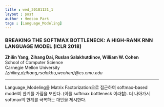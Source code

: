```yaml
---
title : wed_20181121_1
layout : post
author : Heesoo Park
tags : [Language_Modeling]
---
```


<h3>BREAKING THE SOFTMAX BOTTLENECK: A HIGH-RANK RNN LANGUAGE MODEL (ICLR 2018)</h3>


<p>

<b>Zhilin Yang, Zihang Dai, Ruslan Salakhutdinov, William W. Cohen</b><Br/>
School of Computer Science<br/>
Carnegie Mellon University<br/>
<em>{zhiliny,dzihang,rsalakhu,wcohen}@cs.cmu.edu</em>









</p>

<hr />
<p>
Language_Modeling을 Matrix Factorization으로 접근하여 softmax-based model이 한계를 가짐을 보인다. (이를 softmax bottleneck 이라함). 더 나아가서 softmax의 한계를 극복하는 대안을 제시한다.
</p>
